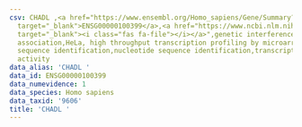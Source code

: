 ```yaml
---
csv: CHADL ,<a href="https://www.ensembl.org/Homo_sapiens/Gene/Summary?db=core;g=ENSG00000100399"
  target="_blank">ENSG00000100399</a>,<a href="https://www.ncbi.nlm.nih.gov/pubmed/28369544"
  target="_blank"><i class="fas fa-file"></i></a>",genetic interference,functional
  association,HeLa, high throughput transcription profiling by microarray,nucleotide
  sequence identification,nucleotide sequence identification,transcriptional regulation,up-regulates
  activity
data_alias: 'CHADL '
data_id: ENSG00000100399
data_numevidence: 1
data_species: Homo sapiens
data_taxid: '9606'
title: 'CHADL '
---
```

